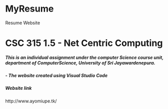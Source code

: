 # MyResume
Resume Website

<h1> CSC 315 1.5 - Net Centric Computing </h1>

<h5>This is an individual assignment under the computer Science course unit, department of ComputerScience, University of Sri Jayawardenepura.</h5>
<h5>- The website created using Visual Studio Code</h1>

<h5> Website link</h1>
http://www.ayomiupe.tk/
<h5>  </h1>

